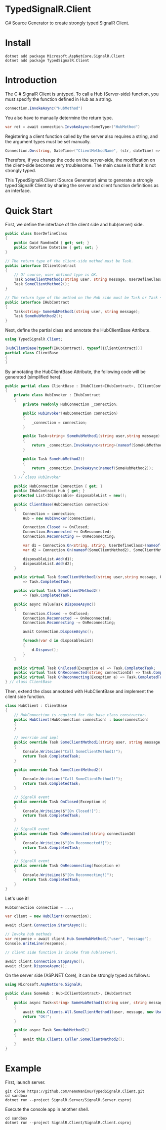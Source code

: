 #  TypedSignalR.Client

C# Source Generator to create strongly typed SignalR Client.

# Install
```
dotnet add package Microsoft.AspNetCore.SignalR.Client
dotnet add package TypedSignalR.Client
```

# Introduction

The C # SignalR Client is untyped.
To call a Hub (Server-side) function, you must specify the function defined in Hub as a string.

```cs
connection.InvokeAsync("HubMethod")
```

You also have to manually determine the return type.

```cs
var ret = await connection.InvokeAsync<SomeType>("HubMethod")
```

Registering a client function called by the server also requires a string, and the argument types must be set manually.

```cs
Connection.On<string, DateTime>("ClientMethodName", (str, dateTime) => {});
```

Therefore, if you change the code on the server-side, the modification on the client-side becomes very troublesome. The main cause is that it is not strongly typed.

This TypedSignalR.Client (Source Generator) aims to generate a strongly typed SignalR Client by sharing the server and client function definitions as an interface. 

# Quick Start
First, we define the interface of the client side and hub(server) side.

```cs
public class UserDefineClass
{
    public Guid RandomId { get; set; }
    public DateTime Datetime { get; set; }
}

// The return type of the client-side method must be Task. 
public interface IClientContract
{
    // Of course, user defined type is OK. 
    Task SomeClientMethod1(string user, string message, UserDefineClass userDefine);
    Task SomeClientMethod2();
}

// The return type of the method on the Hub side must be Task or Task <T>. 
public interface IHubContract
{
    Task<string> SomeHubMethod1(string user, string message);
    Task SomeHubMethod2();
}
```

Next, define the partial class and annotate the HubClientBase Attribute. 
```cs
using TypedSignalR.Client;

[HubClientBase(typeof(IHubContract), typeof(IClientContract))]
partial class ClientBase
{
}
```

By annotating the HubClientBase Attribute, the following code will be generated (simplified here). 

```cs
public partial class ClientBase : IHubClient<IHubContract>, IClientContract, IAsyncDisposable
{
    private class HubInvoker : IHubContract
    {
        private readonly HubConnection _connection;

        public HubInvoker(HubConnection connection)
        {
            _connection = connection;
        }

        public Task<string> SomeHubMethod1(string user,string message)
        {
            return _connection.InvokeAsync<string>(nameof(SomeHubMethod1), user, message);
        }

        public Task SomeHubMethod2()
        {
            return _connection.InvokeAsync(nameof(SomeHubMethod2));
        }
    } // class HubInvoker

    public HubConnection Connection { get; }
    public IHubContract Hub { get; }
    protected List<IDisposable> disposableList = new();

    public ClientBase(HubConnection connection)
    {
        Connection = connection;
        Hub = new HubInvoker(connection);

        Connection.Closed += OnClosed;
        Connection.Reconnected += OnReconnected;
        Connection.Reconnecting += OnReconnecting;

        var d1 = Connection.On<string, string, UserDefineClass>(nameof(SomeClientMethod1), SomeClientMethod1);
        var d2 = Connection.On(nameof(SomeClientMethod2), SomeClientMethod2);

        disposableList.Add(d1);
        disposableList.Add(d2);
    }

    public virtual Task SomeClientMethod1(string user,string message, UserDefineClass userDefine)
        => Task.CompletedTask;

    public virtual Task SomeClientMethod2()
        => Task.CompletedTask;

    public async ValueTask DisposeAsync()
    {
        Connection.Closed -= OnClosed;
        Connection.Reconnected -= OnReconnected;
        Connection.Reconnecting -= OnReconnecting;

        await Connection.DisposeAsync();

        foreach(var d in disposableList)
        {
            d.Dispose();
        }
    }

    public virtual Task OnClosed(Exception e) => Task.CompletedTask;
    public virtual Task OnReconnected(string connectionId) => Task.CompletedTask;
    public virtual Task OnReconnecting(Exception e) => Task.CompletedTask;
} // class ClientBase

```
Then, extend the class annotated with HubClientBase and implement the client side function. 

```cs
class HubClient : ClientBase
{
    // HubConnection is required for the base class constructor. 
    public HubClient(HubConnection connection) : base(connection)
    {
    }

    // override and impl
    public override Task SomeClientMethod1(string user, string message, UserDefineClass userDefine)
    {
        Console.WriteLine("Call SomeClientMethod1!");
        return Task.CompletedTask;
    }

    public override Task SomeClientMethod2()
    {
        Console.WriteLine("Call SomeClientMethod1!");
        return Task.CompletedTask;
    }

    // SignalR event
    public override Task OnClosed(Exception e)
    {
        Console.WriteLine($"[On Closed!]");
        return Task.CompletedTask;
    }

    // SignalR event
    public override Task OnReconnected(string connectionId)
    {
        Console.WriteLine($"[On Reconnected!]");
        return Task.CompletedTask;
    }

    // SignalR event
    public override Task OnReconnecting(Exception e)
    {
        Console.WriteLine($"[On Reconnecting!]");
        return Task.CompletedTask;
    }
}
```
Let's use it!

```cs
HubConnection connection = ...;

var client = new HubClient(connection);

await client.Connection.StartAsync();

// Invoke hub methods
var response = await client.Hub.SomeHubMethod1("user", "message");
Console.WriteLine(response);

// client side function is invoke from hub(server).

await client.Connection.StopAsync();
await client.DisposeAsync();
```

On the server side (ASP.NET Core), it can be strongly typed as follows:

```cs
using Microsoft.AspNetCore.SignalR;

public class SomeHub : Hub<IClientContract>, IHubContract
{
    public async Task<string> SomeHubMethod1(string user, string message)
    {
        await this.Clients.All.SomeClientMethod1(user, message, new UserDefineClass());
        return "OK!";
    }

    public async Task SomeHubMethod2()
    {
        await this.Clients.Caller.SomeClientMethod2();
    }
}
```

# Example
First, launch server. 

```
git clone https://github.com/nenoNaninu/TypedSignalR.Client.git
cd sandbox 
dotnet run --project SignalR.Server/SignalR.Server.csproj
```

Execute the console app in another shell. 

```
cd sandbox 
dotnet run --project SignalR.Client/SignalR.Client.csproj
```
